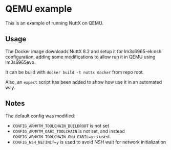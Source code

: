 # QEMU example

This is an example of running NuttX on QEMU.

## Usage

The Docker image downloads NuttX 8.2 and setup it for lm3s6965-ek:nsh configuration, adding some modifications to allow run it in QEMU using lm3s6965evb.

It can be build with `docker build -t nuttx docker` from repo root.

Also, an `expect` script has been added to show how use it in an automated way.

## Notes

The default config was modified:

 * `CONFIG_ARMV7M_TOOLCHAIN_BUILDROOT` is not set
 * `CONFIG_ARMV7M_OABI_TOOLCHAIN` is not set, and instead `CONFIG_ARMV7M_TOOLCHAIN_GNU_EABIL=y` is used.
 * `CONFIG_NSH_NETINIT=y` is used to avoid NSH wait for network initialization

